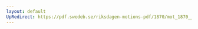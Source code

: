 ```yaml
---
layout: default
UpRedirect: https://pdf.swedeb.se/riksdagen-motions-pdf/1870/mot_1870__ak__00051/mot_1870__ak__00051_003.pdf
---
```

